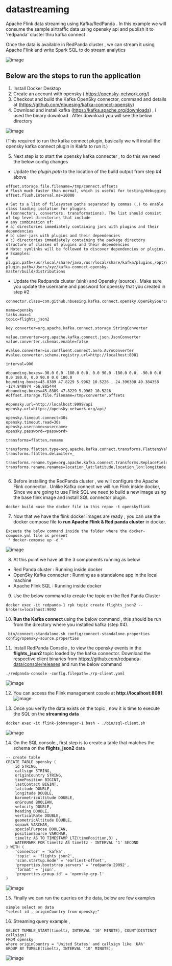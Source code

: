 # datastreaming
Apache Flink data streaming using Kafka/RedPanda . In this example we will consume the sample airtraffic data using opensky api and publish it to 'redpanda' cluster thru kafka connect .

Once the data is available in RedPanda cluster , we can stream it using Apache Flink and write Spark SQL to do stream analytics



![image](https://user-images.githubusercontent.com/64332344/210473707-00454559-f378-482a-829a-9fdb54ad345f.png)


## Below are the steps to run the application
1) Install Docker Desktop
2) Create an account with opensky ( https://opensky-network.org/)
3) Checkout and build the Kafka OpenSky connector, command and details at (https://github.com/nbuesing/kafka-connect-opensky) 
4) Download and install kafka (https://kafka.apache.org/downloads) , i used the binary download . After download you will see the below directory

![image](https://user-images.githubusercontent.com/64332344/219564252-cc8d575f-3a66-40d9-b5a3-3d70f465b19c.png)

(This required to run the kafka connect plugin, basically we will install the opensky kafka connect plugin in Kakfa to run it.)

5) Next step is to start the opensky kafka connecter , to do this we need the below config changes

- Update the *plugin.path* to the location of the build output from step #4 above
```
offset.storage.file.filename=/tmp/connect.offsets
# Flush much faster than normal, which is useful for testing/debugging
offset.flush.interval.ms=10000

# Set to a list of filesystem paths separated by commas (,) to enable class loading isolation for plugins
# (connectors, converters, transformations). The list should consist of top level directories that include 
# any combination of: 
# a) directories immediately containing jars with plugins and their dependencies
# b) uber-jars with plugins and their dependencies
# c) directories immediately containing the package directory structure of classes of plugins and their dependencies
# Note: symlinks will be followed to discover dependencies or plugins.
# Examples: 
# plugin.path=/usr/local/share/java,/usr/local/share/kafka/plugins,/opt/connectors,
plugin.path=/Users/xyz/kafka-connect-opensky-master/build/distributions
```
- Update the Redpanda cluster (sink) and Opensky (source) . Make sure you update the username and password for opensky that you created in step #2

```
connector.class=com.github.nbuesing.kafka.connect.opensky.OpenSkySourceConnector

name=opensky
tasks.max=1
topic=flights_json2

key.converter=org.apache.kafka.connect.storage.StringConverter

value.converter=org.apache.kafka.connect.json.JsonConverter
value.converter.schemas.enable=false

#value.converter=io.confluent.connect.avro.AvroConverter
#value.converter.schema.registry.url=http://localhost:8081

interval=900

#bounding.boxes=-90.0 0.0 -180.0 0.0, 0.0 90.0 -180.0 0.0, -90.0 0.0 0.0 180.0, 0.0 90.0 0.0 180.0
bounding.boxes=45.8389 47.8229 5.9962 10.5226 , 24.396308 49.384358 -124.848974 -66.885444
#bounding.boxes=45.8389 47.8229 5.9962 10.5226
#offset.storage.file.filename=/tmp/converter.offsets

#opensky.url=http://localhost:9999/api
opensky.url=https://opensky-network.org/api/

opensky.timeout.connect=30s
opensky.timeout.read=30s
opensky.username=<username>
opensky.password=<password>

transforms=flatten,rename

transforms.flatten.type=org.apache.kafka.connect.transforms.Flatten$Value
transforms.flatten.delimiter=_

transforms.rename.type=org.apache.kafka.connect.transforms.ReplaceField$Value
transforms.rename.renames=location_lat:latitude,location_lon:longitude


```

6) Before installing the RedPanda cluster , we will configure the Apache Flink connector . Unlike Kafka connect we will run Flink inside docker, Since we are going to use Flink SQL we need to build a new image using the base flink image and install SQL connector plugin.

```
docker build <use the docker file in this repo> -t openskyflink
```
7) Now that we have the flink docker images are ready , you can use the docker compose file to **run Apache Flink & Red panda cluster** in docker.

```
Exceute the below command inside the folder where the docker-compose.yml file is present
 " docker-compose up -d "
```
![image](https://user-images.githubusercontent.com/64332344/221382713-699f8ad9-e43a-494d-bce4-cb1f38ada40b.png)

8) At this point we have all the 3 components running as below 
- Red Panda cluster : Running inside docker 
- OpenSky Kafka connecter : Running as a standalone app in the local machine
- Apache Flink SQL : Running inside docker

9) Use the below command to create the topic on the Red Panda Cluster

```
docker exec -it redpanda-1 rpk topic create flights_json2 --brokers=localhost:9092

```
10) **Run the Kafka connect** using the below command , this should be run from the directory where you installed kafka (step #4). 

```
 bin/connect-standalone.sh config/connect-standalone.properties config/opensky-source.properties
```
11)  Install RedPanda Console , to view the opensky events in the **flights_json2** topic loaded by the kafka connector. Download the respective client binaries from https://github.com/redpanda-data/console/releases and run the below command

```
./redpanda-console -config.filepath=./rp-client.yaml

```

![image](https://user-images.githubusercontent.com/64332344/221383009-193a3ce1-3192-4290-822d-0dacfd323389.png)

12) You can access the Flink management cosole at **http://localhost:8081**. 
![image](https://user-images.githubusercontent.com/64332344/221383482-fc32680d-8a5d-4f31-ab0c-ebffdd525e61.png)

13) Once you verify the data exists on the topic , now it is time to execute the SQL on the **streaming data**

```
docker exec -it flink-jobmanager-1 bash - ./bin/sql-client.sh
```
![image](https://user-images.githubusercontent.com/64332344/221383557-80cac908-b0b2-4110-9280-cff2c1d00503.png)

14) On the SQL console , first step is to create a table that matches the schema on the **flights_json2** data

```
-- create table
CREATE TABLE opensky (
    id STRING,
    callsign STRING, 
    originCountry STRING, 
    timePosition BIGINT,
    lastContact BIGINT, 
    latitude DOUBLE, 
    longitude DOUBLE, 
    barometricAltitude DOUBLE, 
    onGround BOOLEAN,
    velocity DOUBLE,     
    heading DOUBLE, 
    verticalRate DOUBLE, 
    geometricAltitude DOUBLE, 
    squawk VARCHAR,
    specialPurpose BOOLEAN,
    positionSource VARCHAR,
    timeltz AS TO_TIMESTAMP_LTZ(timePosition,3) ,
    WATERMARK FOR timeltz AS timeltz - INTERVAL '1' SECOND
) WITH (
    'connector' = 'kafka',
    'topic' = 'flights_json2',
    'scan.startup.mode' = 'earliest-offset',
    'properties.bootstrap.servers' = 'redpanda:29092',
    'format' = 'json',
    'properties.group.id' = 'opensky-grp-1'
)
```
![image](https://user-images.githubusercontent.com/64332344/221383578-c3db7065-8e7d-48df-94d2-17d6e8b93748.png)

15) Finally we can run the queries on the data, below are few examples

```
simple select on data
"select id , originCountry from opensky;"
```
16) Streaming query example ,

```
SELECT TUMBLE_START(timeltz, INTERVAL '10' MINUTE), COUNT(DISTINCT callsign)
FROM opensky
where originCountry = 'United States' and callsign like 'UA%' 
GROUP BY TUMBLE(timeltz, INTERVAL '10' MINUTE);
```
![image](https://user-images.githubusercontent.com/64332344/221383621-5c8cf33e-5c6a-4a5c-a86d-43df87f46127.png)
